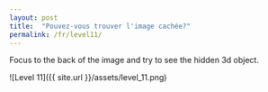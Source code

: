 ```yaml
---
layout: post
title:  "Pouvez-vous trouver l'image cachée?"
permalink: /fr/level11/
---
```

Focus to the back of the image and try to see the hidden 3d object.

![Level 11]({{ site.url }}/assets/level_11.png)